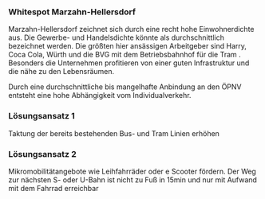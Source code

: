 ### Whitespot Marzahn-Hellersdorf

Marzahn-Hellersdorf zeichnet sich durch eine recht hohe Einwohnerdichte aus. Die Gewerbe- und Handelsdichte könnte als durchschnittlich
 bezeichnet werden. Die größten hier ansässigen Arbeitgeber sind Harry, Coca Cola, Würth und die BVG mit dem Betriebsbahnhof für die Tram
 . Besonders die Unternehmen profitieren von einer guten Infrastruktur und die nähe zu den Lebensräumen.

Durch eine durchschnittliche bis mangelhafte Anbindung an den ÖPNV entsteht eine hohe Abhängigkeit vom Individualverkehr.

### Lösungsansatz 1
Taktung der bereits bestehenden Bus- und Tram Linien erhöhen

### Lösungsansatz 2
Mikromobilitätangebote wie Leihfahrräder oder e Scooter fördern.
Der Weg zur nächsten S- oder U-Bahn ist nicht zu Fuß in 15min und nur mit Aufwand mit dem Fahrrad erreichbar
